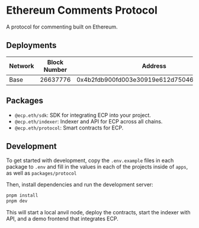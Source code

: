 # Ethereum Comments Protocol

A protocol for commenting built on Ethereum.

## Deployments

| Network | Block Number | Address                                    |
| ------- | ------------ | ------------------------------------------ |
| Base    | 26637776     | 0x4b2fdb900fd003e30919e612d75046823b879554 |

## Packages

- `@ecp.eth/sdk`: SDK for integrating ECP into your project.
- `@ecp.eth/indexer`: Indexer and API for ECP across all chains.
- `@ecp.eth/protocol`: Smart contracts for ECP.

## Development

To get started with development, copy the `.env.example` files in each package to `.env` and fill in the values in each of the projects inside of `apps`, as well as `packages/protocol`

Then, install dependencies and run the development server:

```bash
pnpm install
pnpm dev
```

This will start a local anvil node, deploy the contracts, start the indexer with API, and a demo frontend that integrates ECP.
